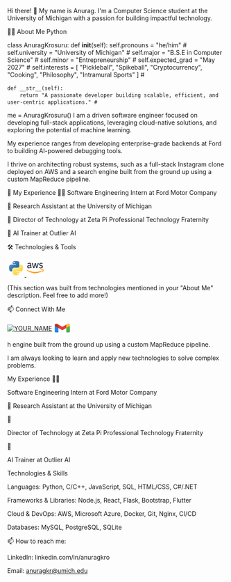 Hi there! 👋 My name is Anurag.
I'm a Computer Science student at the University of Michigan with a passion for building impactful technology.

👨‍💻 About Me
Python

class AnuragKrosuru:
    def __init__(self):
        self.pronouns = "he/him" #
        self.university = "University of Michigan" #
        self.major = "B.S.E in Computer Science" #
        self.minor = "Entrepreneurship" #
        self.expected_grad = "May 2027" #
        self.interests = [
            "Pickleball", "Spikeball", "Cryptocurrency",
            "Cooking", "Philosophy", "Intramural Sports"
        ] #

    def __str__(self):
        return "A passionate developer building scalable, efficient, and user-centric applications." #

me = AnuragKrosuru()
I am a driven software engineer focused on developing full-stack applications, leveraging cloud-native solutions, and exploring the potential of machine learning.

My experience ranges from developing enterprise-grade backends at Ford to building AI-powered debugging tools.

I thrive on architecting robust systems, such as a full-stack Instagram clone deployed on AWS and a search engine built from the ground up using a custom MapReduce pipeline.

💼 My Experience
👨‍💻 Software Engineering Intern at Ford Motor Company

🔬 Research Assistant at the University of Michigan

🚀 Director of Technology at Zeta Pi Professional Technology Fraternity

🤖 AI Trainer at Outlier AI

🛠️ Technologies & Tools
<p align="left">
<a href="https://www.python.org" target="_blank" rel="noreferrer"> <img src="https://raw.githubusercontent.com/devicons/devicon/master/icons/python/python-original.svg" alt="python" width="40" height="40"/> </a>
<a href="https://aws.amazon.com" target="_blank" rel="noreferrer"> <img src="https://raw.githubusercontent.com/devicons/devicon/master/icons/amazonwebservices/amazonwebservices-original-wordmark.svg" alt="aws" width="40" height="40"/> </a>
</p>

(This section was built from technologies mentioned in your "About Me" description. Feel free to add more!)

📫 Connect With Me
<p align="left">
<a href="YOUR_LINKEDIN_URL_HERE" target="blank"><img align="center" src="https://raw.githubusercontent.com/rahuldkjain/github-profile-readme-generator/master/src/images/icons/Social/linked-in-alt.svg" alt="YOUR_NAME" height="30" width="40" /></a>
<a href="mailto:YOUR_EMAIL_HERE" target="blank"><img align="center" src="https://raw.githubusercontent.com/rahuldkjain/github-profile-readme-generator/master/src/images/icons/Social/gmail.svg" alt="YOUR_NAME" height="30" width="40" /></a>
</p>h engine built from the ground up using a custom MapReduce pipeline.





I am always looking to learn and apply new technologies to solve complex problems.

My Experience
👨‍💻 

Software Engineering Intern at Ford Motor Company 

🔬 Research Assistant at the University of Michigan

🚀 

Director of Technology at Zeta Pi Professional Technology Fraternity 

🤖 

AI Trainer at Outlier AΙ 

Technologies & Skills

Languages: Python, C/C++, JavaScript, SQL, HTML/CSS, C#/.NET 



Frameworks & Libraries: Node.js, React, Flask, Bootstrap, Flutter 





Cloud & DevOps: AWS, Microsoft Azure, Docker, Git, Nginx, CI/CD 



Databases: MySQL, PostgreSQL, SQLite 


📫 How to reach me:

LinkedIn: linkedin.com/in/anuragkro 


Email: anuragkr@umich.edu

<!--
**Anuragkrosuru/AnuragKrosuru** is a ✨ _special_ ✨ repository because its `README.md` (this file) appears on your GitHub profile.

Here are some ideas to get you started:

- 🔭 I’m currently working on ...
- 🌱 I’m currently learning ...
- 👯 I’m looking to collaborate on ...
- 🤔 I’m looking for help with ...
- 💬 Ask me about ...
- 📫 How to reach me: ...
- 😄 Pronouns: ...
- ⚡ Fun fact: ...
-->
